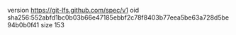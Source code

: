 version https://git-lfs.github.com/spec/v1
oid sha256:552abfd1bc0b03b66e47185ebbf2c78f8403b77eea5be63a728d5be94b0b0f41
size 153
